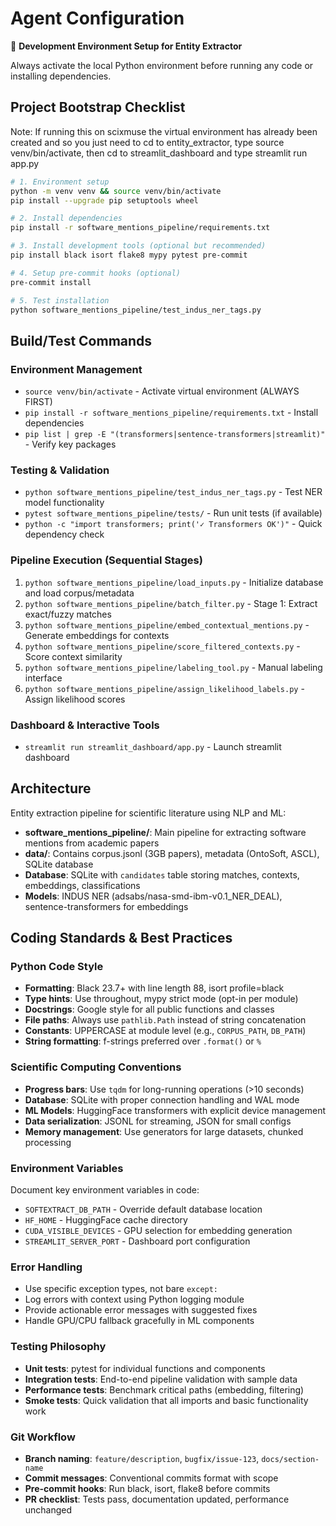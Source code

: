 # Agent Configuration

🔧 **Development Environment Setup for Entity Extractor**

Always activate the local Python environment before running any code or installing dependencies.

## Project Bootstrap Checklist
Note: If running this on scixmuse the virtual environment has already been created and so you just need to cd to entity_extractor, type source venv/bin/activate, then cd to streamlit_dashboard and type streamlit run app.py
```bash
# 1. Environment setup
python -m venv venv && source venv/bin/activate
pip install --upgrade pip setuptools wheel

# 2. Install dependencies
pip install -r software_mentions_pipeline/requirements.txt

# 3. Install development tools (optional but recommended)
pip install black isort flake8 mypy pytest pre-commit

# 4. Setup pre-commit hooks (optional)
pre-commit install

# 5. Test installation
python software_mentions_pipeline/test_indus_ner_tags.py
```

## Build/Test Commands

### Environment Management
- `source venv/bin/activate` - Activate virtual environment (ALWAYS FIRST)
- `pip install -r software_mentions_pipeline/requirements.txt` - Install dependencies
- `pip list | grep -E "(transformers|sentence-transformers|streamlit)"` - Verify key packages

### Testing & Validation
- `python software_mentions_pipeline/test_indus_ner_tags.py` - Test NER model functionality
- `pytest software_mentions_pipeline/tests/` - Run unit tests (if available)
- `python -c "import transformers; print('✓ Transformers OK')"` - Quick dependency check

### Pipeline Execution (Sequential Stages)
1. `python software_mentions_pipeline/load_inputs.py` - Initialize database and load corpus/metadata
2. `python software_mentions_pipeline/batch_filter.py` - Stage 1: Extract exact/fuzzy matches  
3. `python software_mentions_pipeline/embed_contextual_mentions.py` - Generate embeddings for contexts
4. `python software_mentions_pipeline/score_filtered_contexts.py` - Score context similarity
5. `python software_mentions_pipeline/labeling_tool.py` - Manual labeling interface
6. `python software_mentions_pipeline/assign_likelihood_labels.py` - Assign likelihood scores

### Dashboard & Interactive Tools
- `streamlit run streamlit_dashboard/app.py` - Launch streamlit dashboard

## Architecture

Entity extraction pipeline for scientific literature using NLP and ML:
- **software_mentions_pipeline/**: Main pipeline for extracting software mentions from academic papers
- **data/**: Contains corpus.jsonl (3GB papers), metadata (OntoSoft, ASCL), SQLite database
- **Database**: SQLite with `candidates` table storing matches, contexts, embeddings, classifications
- **Models**: INDUS NER (adsabs/nasa-smd-ibm-v0.1_NER_DEAL), sentence-transformers for embeddings

## Coding Standards & Best Practices

### Python Code Style
- **Formatting**: Black 23.7+ with line length 88, isort profile=black
- **Type hints**: Use throughout, mypy strict mode (opt-in per module)
- **Docstrings**: Google style for all public functions and classes
- **File paths**: Always use `pathlib.Path` instead of string concatenation
- **Constants**: UPPERCASE at module level (e.g., `CORPUS_PATH`, `DB_PATH`)
- **String formatting**: f-strings preferred over `.format()` or `%`

### Scientific Computing Conventions
- **Progress bars**: Use `tqdm` for long-running operations (>10 seconds)
- **Database**: SQLite with proper connection handling and WAL mode
- **ML Models**: HuggingFace transformers with explicit device management
- **Data serialization**: JSONL for streaming, JSON for small configs
- **Memory management**: Use generators for large datasets, chunked processing

### Environment Variables
Document key environment variables in code:
- `SOFTEXTRACT_DB_PATH` - Override default database location
- `HF_HOME` - HuggingFace cache directory
- `CUDA_VISIBLE_DEVICES` - GPU selection for embedding generation
- `STREAMLIT_SERVER_PORT` - Dashboard port configuration

### Error Handling
- Use specific exception types, not bare `except:`
- Log errors with context using Python logging module
- Provide actionable error messages with suggested fixes
- Handle GPU/CPU fallback gracefully in ML components

### Testing Philosophy
- **Unit tests**: pytest for individual functions and components
- **Integration tests**: End-to-end pipeline validation with sample data  
- **Performance tests**: Benchmark critical paths (embedding, filtering)
- **Smoke tests**: Quick validation that all imports and basic functionality work

### Git Workflow
- **Branch naming**: `feature/description`, `bugfix/issue-123`, `docs/section-name`
- **Commit messages**: Conventional commits format with scope
- **Pre-commit hooks**: Run black, isort, flake8 before commits
- **PR checklist**: Tests pass, documentation updated, performance unchanged
